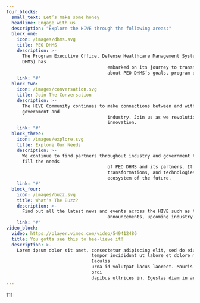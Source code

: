 ```yaml
---
four_blocks:
  small_text: Let’s make some honey
  headline: Engage with us
  description: "Explore the HIVE through the following areas:"
  block_one:
    icon: /images/dhms.svg
    title: PEO DHMS
    description: >-
      The Program Executive Office, Defense Healthcare Management Systems (PEO
      DHMS) has
                                      embarked on its journey to transform Federal Health IT across the board. Learn more
                                      about PEO DHMS’s goals, program offices, and values.
    link: "#"
  block_two:
    icon: /images/conversation.svg
    title: Join The Conversation
    description: >-
      The HIVE Community continues to make connections between and within
      government and
                                      industry. Join us as we revolutionize Federal Health IT through collaborative vision and
                                      innovation.
    link: "#"
  block_three:
    icon: /images/explore.svg
    title: Explore Our Needs
    description: >-
      We continue to find partners throughout industry and government to help
      fill the needs
                                      of PEO DHMS and its partners. It all starts with understanding what people, process,
                                      transformations, and technologies are needed to create a cutting-edge Federal Health IT
                                      ecosystem of the future.
    link: "#"
  block_four:
    icon: /images/buzz.svg
    title: What’s The Buzz?
    description: >-
      Find out all the latest news and events across the HIVE such as the latest
                                      announcements, upcoming industry days, and more.
    link: "#"
video_block:
  video: https://player.vimeo.com/video/549412486
  title: You gotta see this to bee-lieve it!
  description: >-
    Lorem ipsum dolor sit amet, consectetur adipiscing elit, sed do eiusmod
                                tempor incididunt ut labore et dolore magna aliqua. Bibendum est ultricies integer quis.
                                Iaculis
                                urna id volutpat lacus laoreet. Mauris vitae ultricies leo integer malesuada. Ac odio tempor
                                orci
                                dapibus ultrices in. Egestas diam in arcu
---
```

111